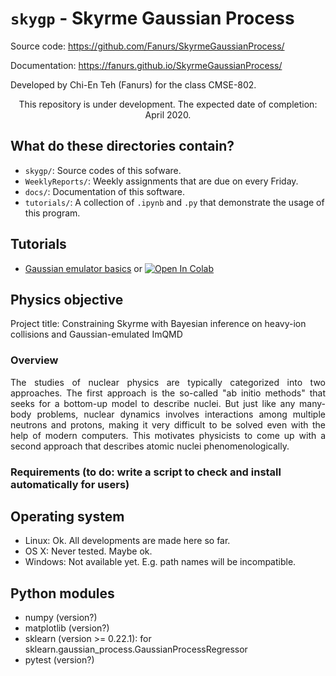# `skygp` - Skyrme Gaussian Process

Source code: https://github.com/Fanurs/SkyrmeGaussianProcess/

Documentation: https://fanurs.github.io/SkyrmeGaussianProcess/


Developed by Chi-En Teh (Fanurs) for the class CMSE-802.

<p align="center">
  This repository is under development. The expected date of completion: April 2020.
</p>

## What do these directories contain?
- `skygp/`: Source codes of this sofware.
- `WeeklyReports/`: Weekly assignments that are due on every Friday.
- `docs/`: Documentation of this software.
- `tutorials/`: A collection of `.ipynb` and `.py` that demonstrate the usage of this program.

## Tutorials
- [Gaussian emulator basics](https://github.com/Fanurs/SkyrmeGaussianProcess/blob/master/tutorials/TUT-emulating_a_toy_model.ipynb) or [![Open In Colab](https://colab.research.google.com/assets/colab-badge.svg)](https://colab.research.google.com/github/Fanurs/SkyrmeGaussianProcess/blob/master/tutorials/TUT-emulating_a_toy_model.ipynb)

## Physics objective
Project title: Constraining Skyrme with Bayesian inference on heavy-ion collisions and Gaussian-emulated ImQMD

### Overview
<p align="justify">
The studies of nuclear physics are typically categorized into two approaches. The first approach is the so-called "ab initio methods" that seeks for a bottom-up model to describe nuclei. But just like any many-body problems, nuclear dynamics involves interactions among multiple neutrons and protons, making it very difficult to be solved even with the help of modern computers. This motivates physicists to come up with a second approach that describes atomic nuclei phenomenologically.
</p>

### Requirements (to do: write a script to check and install automatically for users)
## Operating system
- Linux: Ok. All developments are made here so far.
- OS X: Never tested. Maybe ok.
- Windows: Not available yet. E.g. path names will be incompatible.

## Python modules
- numpy (version?)
- matplotlib (version?)
- sklearn (version >= 0.22.1): for sklearn.gaussian_process.GaussianProcessRegressor
- pytest (version?)

